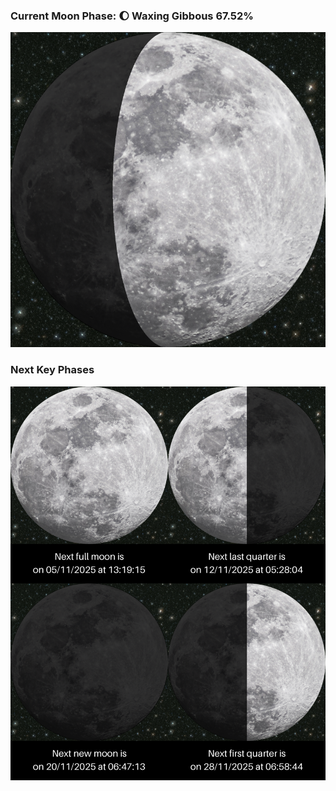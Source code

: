 ### Current Moon Phase: 🌔 Waxing Gibbous 67.52%
![Moon Phase](moonphase.png)
### Next Key Phases
![Gallery](gallery.png)